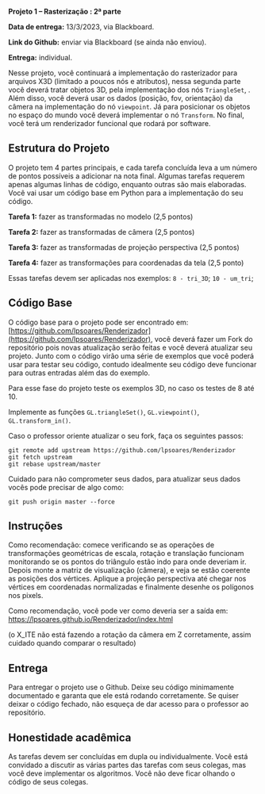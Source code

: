 
**Projeto 1 – Rasterização : 2ª parte**

**Data de entrega:** 13/3/2023, via Blackboard.

**Link do Github:** enviar via Blackboard (se ainda não enviou).

**Entrega:** individual.

Nesse projeto, você continuará a implementação do rasterizador para arquivos X3D (limitado a poucos nós e atributos), nessa segunda parte você deverá tratar objetos 3D, pela implementação dos nós `TriangleSet`, . Além disso, você deverá usar os dados (posição, fov, orientação) da câmera na implementação do nó `viewpoint`. Já para posicionar os objetos no espaço do mundo você deverá implementar o nó `Transform`. No final, você terá um renderizador funcional que rodará por software.

## Estrutura do Projeto

O projeto tem 4 partes principais, e cada tarefa concluída leva a um número de pontos possíveis a adicionar na nota final. Algumas tarefas requerem apenas algumas linhas de código, enquanto outras são mais elaboradas. Você vai usar um código base em Python para a implementação do seu código.

**Tarefa 1:** fazer as transformadas no modelo (2,5 pontos)

**Tarefa 2:** fazer as transformadas de câmera (2,5 pontos)

**Tarefa 3:** fazer as transformadas de projeção perspectiva (2,5 pontos)

**Tarefa 4:** fazer as transformações para coordenadas da tela (2,5 ponto)

Essas tarefas devem ser aplicadas nos exemplos: `8 - tri_3D`; `10 - um_tri`; 


## Código Base

O código base para o projeto pode ser encontrado em: [https://github.com/lpsoares/Renderizador](https://github.com/lpsoares/Renderizador), você deverá fazer um Fork do repositório pois novas atualização serão feitas e você deverá atualizar seu projeto. Junto com o código virão uma série de exemplos que você poderá usar para testar seu código, contudo idealmente seu código deve funcionar para outras entradas além das do exemplo.

Para esse fase do projeto teste os exemplos 3D, no caso os testes de 8 até 10.

Implemente as funções `GL.triangleSet()`, `GL.viewpoint()`, `GL.transform_in()`.

Caso o professor oriente atualizar o seu fork, faça os seguintes passos:

```
git remote add upstream https://github.com/lpsoares/Renderizador
git fetch upstream
git rebase upstream/master
```

Cuidado para não comprometer seus dados, para atualizar seus dados vocês pode precisar de algo como:

```
git push origin master --force
```

## Instruções

Como recomendação: comece verificando se as operações de transformações geométricas de escala, rotação e translação funcionam monitorando se os pontos do triângulo estão indo para onde deveriam ir. Depois monte a matriz de visualização (câmera), e veja se estão coerente as posições dos vértices. Aplique a projeção perspectiva até chegar nos vértices em coordenadas normalizadas e finalmente desenhe os polígonos nos pixels. 

Como recomendação, você pode ver como deveria ser a saída em: https://lpsoares.github.io/Renderizador/index.html

(o X_ITE não está fazendo a rotação da câmera em Z corretamente, assim cuidado quando comparar o resultado)


## Entrega

Para entregar o projeto use o Github. Deixe seu código minimamente documentado e garanta que ele está rodando corretamente. Se quiser deixar o código fechado, não esqueça de dar acesso para o professor ao repositório.


## Honestidade acadêmica

As tarefas devem ser concluídas em dupla ou individualmente. Você está convidado a discutir as várias partes das tarefas com seus colegas, mas você deve implementar os algoritmos. Você não deve ficar olhando o código de seus colegas.
